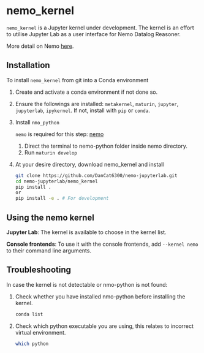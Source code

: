 # nemo_kernel

`nemo_kernel` is a Jupyter kernel under development. The kernel is an effort to utilise Jupyter Lab as a user interface for Nemo Datalog Reasoner.

More detail on Nemo [here](https://github.com/knowsys/nemo/tree/main).

## Installation

To install `nemo_kernel` from git into a Conda environment

1. Create and activate a conda environment if not done so.
2. Ensure the followings are installed: `metakernel`, `maturin`, `jupyter`, `jupyterlab`, `ipykernel`. If not, install with `pip` or `conda`.
3. Install `nmo_python`

    `nemo` is required for this step: [nemo](https://github.com/knowsys/nemo)
    1. Direct the terminal to nemo-python folder inside nemo directory.
    2. Run `maturin develop`

4. At your desire directory, download nemo_kernel and install

    ```bash
    git clone https://github.com/DanCat6300/nemo-jupyterlab.git
    cd nemo-jupyterlab/nemo_kernel
    pip install .
    or
    pip install -e . # For development
    ```

## Using the nemo kernel

**Jupyter Lab**: The kernel is available to choose in the kernel list.

**Console frontends**: To use it with the console frontends, add ``--kernel nemo`` to
their command line arguments.

## Troubleshooting

In case the kernel is not detectable or nmo-python is not found:

1. Check whether you have installed nmo-python before installing the kernel.

    ```cmd
    conda list
    ```

2. Check which python executable you are using, this relates to incorrect virtual environment.

    ```bash
    which python
    ```
